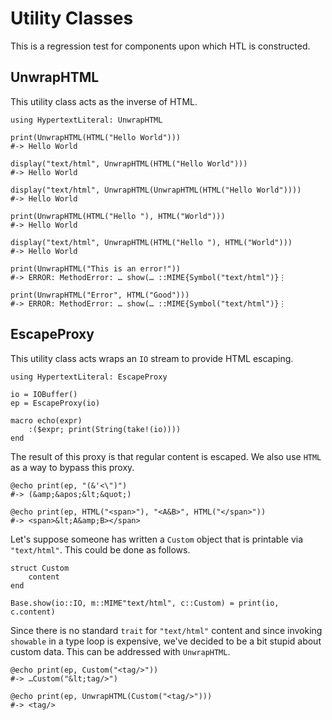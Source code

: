 # Utility Classes

This is a regression test for components upon which HTL is constructed.

## UnwrapHTML

This utility class acts as the inverse of HTML.

    using HypertextLiteral: UnwrapHTML

    print(UnwrapHTML(HTML("Hello World")))
    #-> Hello World

    display("text/html", UnwrapHTML(HTML("Hello World")))
    #-> Hello World

    display("text/html", UnwrapHTML(UnwrapHTML(HTML("Hello World"))))
    #-> Hello World

    print(UnwrapHTML(HTML("Hello "), HTML("World")))
    #-> Hello World

    display("text/html", UnwrapHTML(HTML("Hello "), HTML("World")))
    #-> Hello World

    print(UnwrapHTML("This is an error!"))
    #-> ERROR: MethodError: … show(… ::MIME{Symbol("text/html")}⋮

    print(UnwrapHTML("Error", HTML("Good")))
    #-> ERROR: MethodError: … show(… ::MIME{Symbol("text/html")}⋮

## EscapeProxy

This utility class acts wraps an `IO` stream to provide HTML escaping.

    using HypertextLiteral: EscapeProxy
    
    io = IOBuffer()
    ep = EscapeProxy(io)

    macro echo(expr)
        :($expr; print(String(take!(io))))
    end

The result of this proxy is that regular content is escaped. We also use
`HTML` as a way to bypass this proxy.


    @echo print(ep, "(&'<\")")
    #-> (&amp;&apos;&lt;&quot;)

    @echo print(ep, HTML("<span>"), "<A&B>", HTML("</span>"))
    #-> <span>&lt;A&amp;B></span>

Let's suppose someone has written a `Custom` object that is printable
via `"text/html"`. This could be done as follows.

    struct Custom
        content
    end

    Base.show(io::IO, m::MIME"text/html", c::Custom) = print(io, c.content)

Since there is no standard `trait` for `"text/html"` content and since
invoking `showable` in a type loop is expensive, we've decided to be a
bit stupid about custom data. This can be addressed with `UnwrapHTML`.

    @echo print(ep, Custom("<tag/>"))
    #-> …Custom("&lt;tag/>")

    @echo print(ep, UnwrapHTML(Custom("<tag/>")))
    #-> <tag/>


